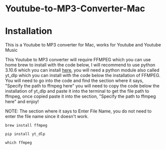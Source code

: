 # Youtube-to-MP3-Converter-Mac
# Installation
This is a Youtube to MP3 converter for Mac, works for Youtube and Youtube Music

This Youtube to MP3 converter will require FFMPEG which you can use home brew to install with the code below, I will recommend to use python 3.10.6 which you can install [here](https://www.python.org/downloads/release/python-3106/), you will need a python module also called yt_dlp which you can install with the code below the installation of FFMPEG. You will need to go into the code and find the section where it says, "Specify the path to ffmpeg here" you will need to copy the code below the installation of yt_dlp and paste it into the terminal to get the file path to ffmpeg, once copied paste it into the section, "Specify the path to ffmpeg here" and enjoy!

NOTE: The section where it says to Enter File Name, you do not need to enter the file name since it doesn't work.
```
brew install ffmpeg
```
```
pip install yt_dlp
```
```
which ffmpeg
```
